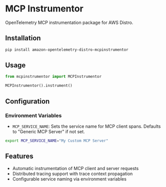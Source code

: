 # MCP Instrumentor

OpenTelemetry MCP instrumentation package for AWS Distro.

## Installation

```bash
pip install amazon-opentelemetry-distro-mcpinstrumentor
```

## Usage

```python
from mcpinstrumentor import MCPInstrumentor

MCPInstrumentor().instrument()
```

## Configuration

### Environment Variables

- `MCP_SERVICE_NAME`: Sets the service name for MCP client spans. Defaults to "Generic MCP Server" if not set.

```bash
export MCP_SERVICE_NAME="My Custom MCP Server"
```

## Features

- Automatic instrumentation of MCP client and server requests
- Distributed tracing support with trace context propagation
- Configurable service naming via environment variables
